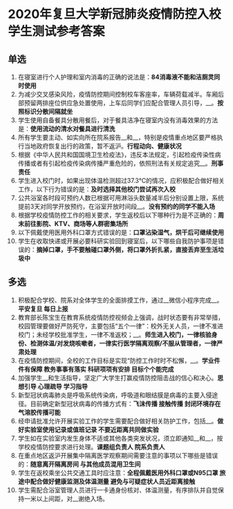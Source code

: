 # 2020年复旦大学新冠肺炎疫情防控入校学生测试参考答案

## 单选
1. 在寝室进行个人护理和室内消毒的正确的说法是：**84消毒液不能和洁厕灵同时使用**
2. 为减少交叉感染风险，疫情防控期间控制校车客座率，车辆荷载减半。车厢后部预留两排座位供应急处置使用，上车后同学们应配合管理人员引导，__。**按照标识分散间隔就坐**
3. 学生使用自备餐具分散用餐后，对于餐具洁净在寝室内没有消毒效果的方法是：**使用流动的清水对餐具进行清洗**
4. 所有学生要主动、如实向所在院系报告__和__，特别是疫情重点地区要严格执行当地政府恢复出行的政策，暂不返沪。**行程动向、健康状况**
5. 根据《中华人民共和国国境卫生检疫法》，违反本法规定，引起检疫传染性病传播或者有引起检疫传染病传播严重危险的，依照刑法有关规定追究__。**刑事责任**
6. 学生进入校门时，如果出现体温检测超过37.3℃的情况，应积极配合做好相关工作，以下行为错误的是：**及时选择其他校门尝试再次入校**
7. 公共浴室各时段可预约人数已根据可用淋浴头数量减半后分别设置上限，系统提前3天对同学开放预约，在浴室开放时间段__。**没有预约的同学不能入场**
8. 根据学校疫情防控工作的相关要求，学生返校后以下哪种行为是不正确的：**周末前往影院、KTV、商场等人群密集场所**
9. 以下佩戴使用医用外科口罩方式错误的是：**口罩沾染湿气，烘干后可继续使用**
10. 学生在收取快递或开展必要科研实验回到寝室后，以下哪些自我防护事项是错误的：**摘掉口罩，手不要触碰口罩外侧，将口罩外折扎紧，直接丢弃至生活垃圾中**
## 多选
1. 积极配合学校、院系对全体学生的全面排摸工作，通过__微信小程序完成__。**平安复旦 每日上报**
2. 教育部长陈宝生在教育系统疫情防控视频会上强调，战时状态要有非常举措，校园管理要做好严防死守，主要包括“五个一律”：校外无关人员，一律不准进校门；未经学校批准学生，一律不准返校；__。**师生进入校门，一律核验身份、检测体温/对发烧咳嗽者，一律实行医学隔离观察/不服从管理者，一律严肃处理**
3. 在疫情防控期间，全校的工作目标是实现“防控工作时时不松懈，__。**学业件件有保障 教务事事有落实 科研项项有安排 目标个个能完成**
4. 加强学生__和生活指导，坚定广大学生打赢疫情防控阻击战的信心和决心。**思想引导 心理疏导 学习指导**
5. 新型冠状病毒肺炎是呼吸系统传染病，呼吸道和眼结膜是病毒的主要入侵途径。目前确定新型冠状病毒的传播方式有：**飞沫传播 接触传播 封闭环境存在气溶胶传播可能**
6. 经申请批准允许开展实验工作的学生需要配合做好相关防护工作，包括__。**做好实验室使用记录或值班记录 不要近距离共同做实验**
7. 学生如在实验室内发生身体不适或其他各类突发状况，须立即通知__和__，按学校疫情防控要求进行处理。**课题组负责人 院系负责人**
8. 在重点地区返沪开展集中隔离医学观察期间需要注意的事项以下哪些是错误的：**随意离开隔离房间 与其他成员混用卫生间**
9. 学生在返校乘坐公共交通工具时应注意：**全程佩戴医用外科口罩或N95口罩 旅途中配合做好健康监测及体温测量 避免与可疑症状人员近距离接触**
10. 学生需配合浴室管理人员进行一卡通身份核对、体温测量，有序排队并自觉保持一米以上间距，对__谢绝入场。
